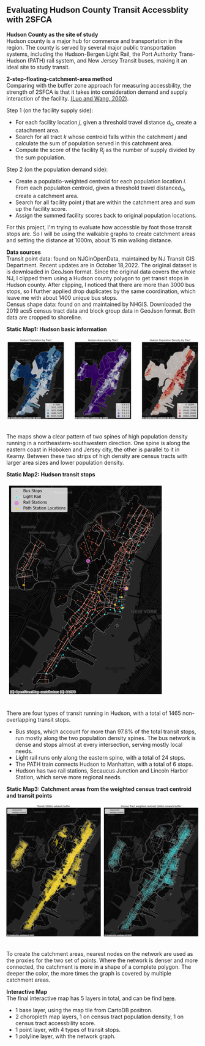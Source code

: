 ## Evaluating Hudson County Transit Accessblity with 2SFCA

**Hudson County as the site of study**
<br> Hudson county is a major hub for commerce and transportation in the region. The county is served by several major public transportation systems, including the Hudson-Bergen Light Rail, the Port Authority Trans-Hudson (PATH) rail system, and New Jersey Transit buses, making it an ideal site to study transit.<br>

**2-step-floating-catchment-area method** 
<br> Comparing with the buffer zone approach for measuring accessbility, the strength of 2SFCA is that it takes into consideration demand and supply interaction of the facility. <a href='https://journals.sagepub.com/doi/abs/10.1068/b29120?casa_token=iICd4Til9h0AAAAA:SxXYNHQgqoxAckICc0AxylFChpgLaEPwoH_qUVOD2E1-l7EzVXcEP8sUcvCg4T1Ql7CqkltGtX9u'>(Luo and Wang, 2002)</a>. 
    
Step 1 (on the facility supply side):
 - For each facility location $j$, given a threshold travel distance $d_{0}$, create a catachment area. 
 - Search for all tract $k$ whose centroid falls within the catchment $j$ and calculate the sum of population served in this catchment area. 
 - Compute the score of the facility $R_{j}$ as the number of supply divided by the sum population. 
    
Step 2 (on the population demand side):
 - Create a populatio-weighted centroid for each population location $i$. From each populaiton centroid, given a threshold travel distance$d_{0}$, create a catchment area.
 - Search for all facility point $j$ that are within the catchment area and sum up the facility score.
 - Assign the summed facility scores back to original population locations. 

For this project, I'm trying to evaluate how accessble by foot those transit stops are. So I will be using the walkable graphs to create catchment areas and setting the distance at 1000m, about 15 min walking distance. 

**Data sources** 
<br/>Transit point data: found on NJGinOpenData, maintained by NJ Transit GIS Department. Recent updates are in October 18,2022. The original dataset is is downloaded in GeoJson format. Since the original data covers the whole NJ, I clipped them using a Hudson county polygon to get transit stops in Hudson 
  county. After clipping, I noticed that there are more than 3000 bus stops, so I further applied drop duplicates by the same coordination, which leave me with about 1400 unique bus stops.  
Census shape data: found on and maintained by NHGIS. Downloaded the 2019 acs5 census tract data and block group data in GeoJson format. Both data are cropped to shoreline. 


**Static Map1: Hudson basic information** 

![Map1](https://github.com/springalrilmay/CommandLineGIS_FinalProject/blob/main/images/viz1.png?raw=true)

<br/>The maps show a clear pattern of two spines of high population density running in a northeastern-southwestern direction. One spine is along the eastern coast in Hoboken and Jersey city, the other is parallel to it in Kearny. Between these two strips of high density are census tracts with larger area sizes and lower population density.

**Static Map2: Hudson transit stops** 

![Map2](https://github.com/springalrilmay/CommandLineGIS_FinalProject/blob/main/images/viz2.png?raw=true)

<br/>There are four types of transit running in Hudson, with a total of 1465 non-overlapping transit stops.
- Bus stops, which account for more than 97.8% of the total transit stops, run mostly along the two population density spines. The bus network is dense and stops almost at every intersection, serving mostly local needs.
- Light rail runs only along the eastern spine, with a total of 24 stops.
- The PATH train connects Hudson to Manhattan, with a total of 6 stops.
- Hudson has two rail stations, Secaucus Junction and Lincoln Harbor Station, which serve more regional needs.

**Static Map3: Catchment areas from the weighted census tract centroid and transit points**

![Map3](https://github.com/springalrilmay/CommandLineGIS_FinalProject/blob/main/images/viz3&4.png?raw=true)

<br/>To create the catchment areas, nearest nodes on the network are used as the proxies for the two set of points. Where the network is denser and more connected, the catchment is more in a shape of a complete polygon. The deeper the color, the more times the graph is covered by multiple catchment areas. 

**Interactive Map** 
<br/>The final interactive map has 5 layers in total, and can be find [here](https://github.com/springalrilmay/CommandLineGIS_FinalProject/blob/main/map.html). 
- 1 base layer, using the map tile from CartoDB positron.
- 2 choropleth map layers, 1 on census tract population density, 1 on census tract accessbility score.
- 1 point layer, with 4 types of transit stops.
- 1 polyline layer, with the network graph.
